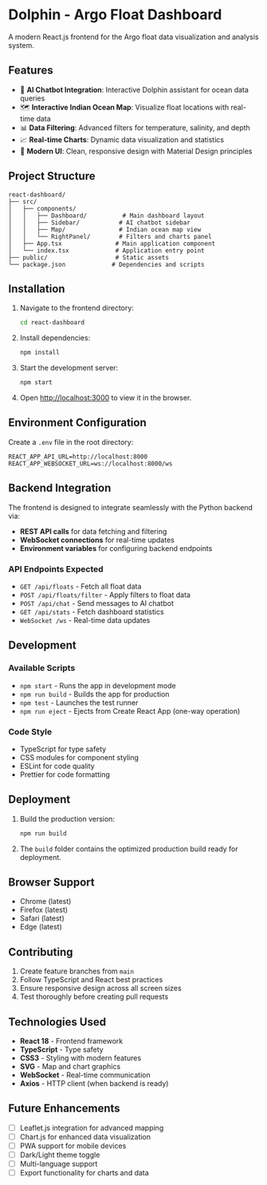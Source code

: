 # Dolphin - Argo Float Dashboard

A modern React.js frontend for the Argo float data visualization and analysis system.

## Features

- 🤖 **AI Chatbot Integration**: Interactive Dolphin assistant for ocean data queries
- 🗺️ **Interactive Indian Ocean Map**: Visualize float locations with real-time data
- 📊 **Data Filtering**: Advanced filters for temperature, salinity, and depth
- 📈 **Real-time Charts**: Dynamic data visualization and statistics
- 🎨 **Modern UI**: Clean, responsive design with Material Design principles

## Project Structure

```
react-dashboard/
├── src/
│   ├── components/
│   │   ├── Dashboard/          # Main dashboard layout
│   │   ├── Sidebar/           # AI chatbot sidebar
│   │   ├── Map/               # Indian ocean map view
│   │   └── RightPanel/        # Filters and charts panel
│   ├── App.tsx               # Main application component
│   └── index.tsx             # Application entry point
├── public/                   # Static assets
└── package.json             # Dependencies and scripts
```

## Installation

1. Navigate to the frontend directory:
   ```bash
   cd react-dashboard
   ```

2. Install dependencies:
   ```bash
   npm install
   ```

3. Start the development server:
   ```bash
   npm start
   ```

4. Open [http://localhost:3000](http://localhost:3000) to view it in the browser.

## Environment Configuration

Create a `.env` file in the root directory:

```env
REACT_APP_API_URL=http://localhost:8000
REACT_APP_WEBSOCKET_URL=ws://localhost:8000/ws
```

## Backend Integration

The frontend is designed to integrate seamlessly with the Python backend via:

- **REST API calls** for data fetching and filtering
- **WebSocket connections** for real-time updates
- **Environment variables** for configuring backend endpoints

### API Endpoints Expected

- `GET /api/floats` - Fetch all float data
- `POST /api/floats/filter` - Apply filters to float data
- `POST /api/chat` - Send messages to AI chatbot
- `GET /api/stats` - Fetch dashboard statistics
- `WebSocket /ws` - Real-time data updates

## Development

### Available Scripts

- `npm start` - Runs the app in development mode
- `npm run build` - Builds the app for production
- `npm test` - Launches the test runner
- `npm run eject` - Ejects from Create React App (one-way operation)

### Code Style

- TypeScript for type safety
- CSS modules for component styling
- ESLint for code quality
- Prettier for code formatting

## Deployment

1. Build the production version:
   ```bash
   npm run build
   ```

2. The `build` folder contains the optimized production build ready for deployment.

## Browser Support

- Chrome (latest)
- Firefox (latest)
- Safari (latest)
- Edge (latest)

## Contributing

1. Create feature branches from `main`
2. Follow TypeScript and React best practices
3. Ensure responsive design across all screen sizes
4. Test thoroughly before creating pull requests

## Technologies Used

- **React 18** - Frontend framework
- **TypeScript** - Type safety
- **CSS3** - Styling with modern features
- **SVG** - Map and chart graphics
- **WebSocket** - Real-time communication
- **Axios** - HTTP client (when backend is ready)

## Future Enhancements

- [ ] Leaflet.js integration for advanced mapping
- [ ] Chart.js for enhanced data visualization
- [ ] PWA support for mobile devices
- [ ] Dark/Light theme toggle
- [ ] Multi-language support
- [ ] Export functionality for charts and data
